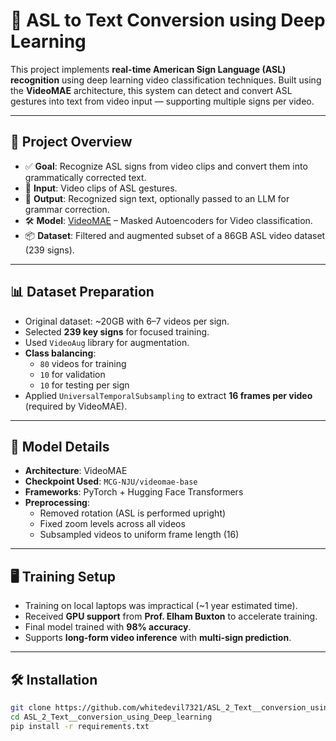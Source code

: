 # 🤟 ASL to Text Conversion using Deep Learning

This project implements **real-time American Sign Language (ASL) recognition** using deep learning video classification techniques. Built using the **VideoMAE** architecture, this system can detect and convert ASL gestures into text from video input — supporting multiple signs per video.

---

## 📂 Project Overview

- ✅ **Goal**: Recognize ASL signs from video clips and convert them into grammatically corrected text.
- 🎥 **Input**: Video clips of ASL gestures.
- 🧠 **Output**: Recognized sign text, optionally passed to an LLM for grammar correction.
- 🛠️ **Model**: [VideoMAE](https://arxiv.org/abs/2203.12602) – Masked Autoencoders for Video classification.
- 📦 **Dataset**: Filtered and augmented subset of a 86GB ASL video dataset (239 signs).

---

## 📊 Dataset Preparation

- Original dataset: ~20GB with 6–7 videos per sign.
- Selected **239 key signs** for focused training.
- Used `VideoAug` library for augmentation.
- **Class balancing**:
  - `80` videos for training
  - `10` for validation
  - `10` for testing per sign
- Applied `UniversalTemporalSubsampling` to extract **16 frames per video** (required by VideoMAE).

---

## 🧠 Model Details

- **Architecture**: VideoMAE  
- **Checkpoint Used**: `MCG-NJU/videomae-base`  
- **Frameworks**: PyTorch + Hugging Face Transformers  
- **Preprocessing**:
  - Removed rotation (ASL is performed upright)
  - Fixed zoom levels across all videos
  - Subsampled videos to uniform frame length (16)

---

## 🖥️ Training Setup

- Training on local laptops was impractical (~1 year estimated time).
- Received **GPU support** from **Prof. Elham Buxton** to accelerate training.
- Final model trained with **98% accuracy**.
- Supports **long-form video inference** with **multi-sign prediction**.

---

## 🛠️ Installation

```bash
git clone https://github.com/whitedevil7321/ASL_2_Text__conversion_using_Deep_learning.git
cd ASL_2_Text__conversion_using_Deep_learning
pip install -r requirements.txt
